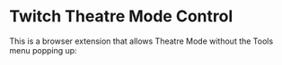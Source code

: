 # Twitch Theatre Mode Control

This is a browser extension that allows Theatre Mode without the Tools menu popping up:



